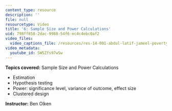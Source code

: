 ```yaml
---
content_type: resource
description: ''
file: null
resourcetype: Video
title: '6: Sample Size and Power Calculations'
uid: 798ff858-2dac-9988-54f6-ec4c4ebc0af2
video_files:
  video_captions_file: /resources/res-14-001-abdul-latif-jameel-poverty-action-lab-executive-training-evaluating-social-programs-2009-spring-2009/lecture-notes/6-sample-size-and-power-calculations/SW5Zfs97wSw.vtt
video_metadata:
  youtube_id: SW5Zfs97wSw
---
```


**Topics covered:** Sample Size and Power Calculations

*   Estimation
*   Hypothesis testing
*   Power: significance level, variance of outcome, effect size
*   Clustered design

**Instructor:** Ben Olken